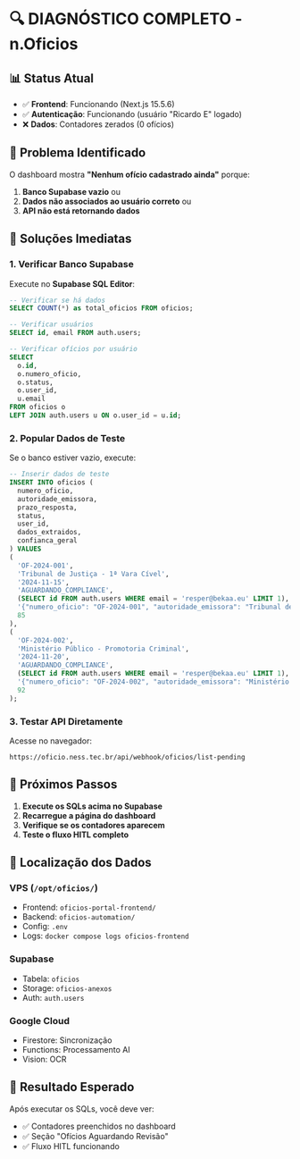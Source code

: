 # 🔍 DIAGNÓSTICO COMPLETO - n.Oficios

## 📊 **Status Atual**
- ✅ **Frontend**: Funcionando (Next.js 15.5.6)
- ✅ **Autenticação**: Funcionando (usuário "Ricardo E" logado)
- ❌ **Dados**: Contadores zerados (0 ofícios)

## 🎯 **Problema Identificado**
O dashboard mostra **"Nenhum ofício cadastrado ainda"** porque:

1. **Banco Supabase vazio** ou
2. **Dados não associados ao usuário correto** ou  
3. **API não está retornando dados**

## 🔧 **Soluções Imediatas**

### **1. Verificar Banco Supabase**
Execute no **Supabase SQL Editor**:

```sql
-- Verificar se há dados
SELECT COUNT(*) as total_oficios FROM oficios;

-- Verificar usuários
SELECT id, email FROM auth.users;

-- Verificar ofícios por usuário
SELECT 
  o.id, 
  o.numero_oficio, 
  o.status,
  o.user_id,
  u.email
FROM oficios o
LEFT JOIN auth.users u ON o.user_id = u.id;
```

### **2. Popular Dados de Teste**
Se o banco estiver vazio, execute:

```sql
-- Inserir dados de teste
INSERT INTO oficios (
  numero_oficio, 
  autoridade_emissora, 
  prazo_resposta, 
  status, 
  user_id,
  dados_extraidos,
  confianca_geral
) VALUES 
(
  'OF-2024-001',
  'Tribunal de Justiça - 1ª Vara Cível',
  '2024-11-15',
  'AGUARDANDO_COMPLIANCE',
  (SELECT id FROM auth.users WHERE email = 'resper@bekaa.eu' LIMIT 1),
  '{"numero_oficio": "OF-2024-001", "autoridade_emissora": "Tribunal de Justiça - 1ª Vara Cível", "prazo_resposta": "2024-11-15", "classificacao_intencao": "Intimação para cumprimento de sentença"}',
  85
),
(
  'OF-2024-002', 
  'Ministério Público - Promotoria Criminal',
  '2024-11-20',
  'AGUARDANDO_COMPLIANCE',
  (SELECT id FROM auth.users WHERE email = 'resper@bekaa.eu' LIMIT 1),
  '{"numero_oficio": "OF-2024-002", "autoridade_emissora": "Ministério Público - Promotoria Criminal", "prazo_resposta": "2024-11-20", "classificacao_intencao": "Intimação para audiência"}',
  92
);
```

### **3. Testar API Diretamente**
Acesse no navegador:
```
https://oficio.ness.tec.br/api/webhook/oficios/list-pending
```

## 🚀 **Próximos Passos**

1. **Execute os SQLs acima no Supabase**
2. **Recarregue a página do dashboard**
3. **Verifique se os contadores aparecem**
4. **Teste o fluxo HITL completo**

## 📍 **Localização dos Dados**

### **VPS** (`/opt/oficios/`)
- Frontend: `oficios-portal-frontend/`
- Backend: `oficios-automation/`
- Config: `.env`
- Logs: `docker compose logs oficios-frontend`

### **Supabase**
- Tabela: `oficios`
- Storage: `oficios-anexos`
- Auth: `auth.users`

### **Google Cloud**
- Firestore: Sincronização
- Functions: Processamento AI
- Vision: OCR

## 🎯 **Resultado Esperado**
Após executar os SQLs, você deve ver:
- ✅ Contadores preenchidos no dashboard
- ✅ Seção "Ofícios Aguardando Revisão" 
- ✅ Fluxo HITL funcionando
